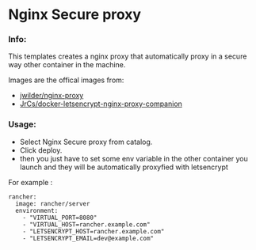 # Nginx Secure proxy

### Info:

This templates creates a nginx proxy that automatically proxy in a secure way other container in the machine.

Images are the offical images from:
  * [jwilder/nginx-proxy](https://github.com/jwilder/nginx-proxy)
  * [JrCs/docker-letsencrypt-nginx-proxy-companion](https://github.com/JrCs/docker-letsencrypt-nginx-proxy-companion)

### Usage:

  * Select Nginx Secure proxy from catalog.
  * Click deploy.
  * then you just have to set some env variable in the other container you launch and they will be automatically proxyfied with letsencrypt

For example :

```
rancher:
  image: rancher/server
  environment:
    - "VIRTUAL_PORT=8080"
    - "VIRTUAL_HOST=rancher.example.com"
    - "LETSENCRYPT_HOST=rancher.example.com"
    - "LETSENCRYPT_EMAIL=dev@example.com"
```